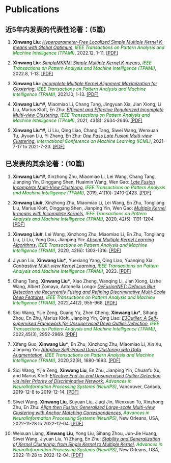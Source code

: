 # Publications


## 近5年内发表的代表性论著：(5篇)
<ol>

  
<p style="margin-top: 8px;"><li> <b>Xinwang Liu</b>: <i><u>Hyperparameter-Free Localized Simple Multiple Kernel K-means with Global Optimum</u></i>, <font color="green"><i>  IEEE Transactions on Pattern Analysis and Machine Intelligence (TPAMI)</i></font>, 2022.12, 1-11. <a href = "https://xinwangliu.github.io/papers/1_1_XinwangLiu_TPAMI22.pdf">[PDF]</a> </li></p>  
  
<p style="margin-top: 8px;"><li> <b>Xinwang Liu</b>: <i><u>SimpleMKKM: Simple Multiple Kernel K-means</u></i>, <font color="green"><i>IEEE Transactions on Pattern Analysis and Machine Intelligence (TPAMI)</i></font>, 2022.8, 1-13. <a href = "https://xinwangliu.github.io/document/SimpleMKKM.pdf">[PDF]</a></li></p> 
  
<p style="margin-top: 8px;"><li> <b>Xinwang Liu</b>: <i><u>Incomplete Multiple Kernel Alignment Maximization for Clustering</u></i>, <font color="green"><i>IEEE Transactions on Pattern Analysis and Machine Intelligence (TPAMI)</i></font>, 2021.10, 1-13. <a href = "https://xinwangliu.github.io/papers/1_3_XinwangLiu_TPAMI21.pdf">[PDF]</a> </li></p>  
  
<p style="margin-top: 8px;"><li> <b>Xinwang Liu*#</b>, Miaomiao Li, Chang Tang, Jingyuan Xia, Jian Xiong, Li Liu, Marius Kloft, En Zhu: <i><u>Efficient and Effective Regularized Incomplete Multi-view Clustering</u></i>, <font color="green"><i>IEEE Transactions on Pattern Analysis and Machine Intelligence (TPAMI)</i></font>, 2021, 43(8): 2634-2646. <a href = "https://xinwangliu.github.io/papers/1_4_XinwangLiu_TPAMI21.pdf">[PDF]</a> </li></p>  

<p style="margin-top: 8px;"><li> <b>Xinwang Liu*#</b>, Li Liu, Qing Liao, Chang Tang, Siwei Wang, Wenxuan Tu, Jiyuan Liu, Yi Zhang, En Zhu: <i><u>One Pass Late Fusion Multi-view Clustering</u></i>, <font color="green"><i>International Conference on Machine Learning (ICML)</i></font>, 2021-7-17 to 2021-7-23. <a href = "https://xinwangliu.github.io/papers/1_5_XinwangLiu_ICML21.pdf">[PDF]</a></li></p>  
</ol>

## 已发表的其余论著：(10篇)
<ol>
  
<p style="margin-top: 8px;"><li> <b>Xinwang Liu*#</b>, Xinzhong Zhu, Miaomiao Li, Lei Wang, Chang Tang, Jianping Yin, Dinggang Shen, Huaimin Wang, Wen Gao: <i><u>Late Fusion Incomplete Multi-View Clustering</u></i>, <font color="green"><i>IEEE Transactions on Pattern Analysis and Machine Intelligence (TPAMI)</i></font>, 2019, 41(10): 2410-2423. <a href = "https://xinwangliu.github.io/papers/2_1_XinwangLiu_TPAMI19.pdf">[PDF]</a>  </li></p>  

<p style="margin-top: 8px;"><li> <b>Xinwang Liu#</b>, Xinzhong Zhu, Miaomiao Li, Lei Wang, En Zhu, Tongliang Liu, Marius Kloft, Dinggang Shen, Jianping Yin, Wen Gao: <i><u>Multiple Kernel k-means with Incomplete Kernels</u></i>, <font color="green"><i>IEEE Transactions on Pattern Analysis and Machine Intelligence (TPAMI)</i></font>, 2020, 42(5): 1191-1204. <a href = "https://xinwangliu.github.io/papers/2_2_XinwangLiu_TPAMI20.pdf">[PDF]</a>  </li></p>  

<p style="margin-top: 8px;"><li> <b>Xinwang Liu#</b>, Lei Wang, Xinzhong Zhu, Miaomiao Li, En Zhu, Tongliang Liu, Li Liu, Yong Dou, Jianping Yin: <i><u>Absent Multiple Kernel Learning Algorithms</u></i>, <font color="green"><i>IEEE Transactions on Pattern Analysis and Machine Intelligence (TPAMI)</i></font>, 2020, 42(6): 1303-1316. <a href = "https://xinwangliu.github.io/papers/2_3_XinwangLiu_TPAMI20.pdf">[PDF]</a>  </li></p> 

<p style="margin-top: 8px;"><li> Jiyuan Liu, <b>Xinwang Liu*</b>, Yuexiang Yang, Qing Liao, Yuanqing Xia: <i><u>Contrastive Multi-view Kernel Learning</u></i>, <font color="green"><i>IEEE Transactions on Pattern Analysis and Machine Intelligence (TPAMI)</i></font>, 2023. <a href = "https://xinwangliu.github.io/papers/2_4_JiyuanLiu_TPAMI23.pdf">[PDF]</a> </li></p>

<p style="margin-top: 8px;"><li> Chang Tang, <b>Xinwang Liu*</b>, Xiao Zheng, Wanqing Li, Jian Xiong, Lizhe Wang, Albert Zomaya, Antonella Longo: <i><u>DeFusionNET: Defocus Blur Detection via Recurrently Fusing and Refining Discriminative Multi-Scale Deep Features</u></i>, <font color="green"><i>IEEE Transactions on Pattern Analysis and Machine Intelligence (TPAMI)</i></font>, 2022,44(2), 955-968. <a href = "https://xinwangliu.github.io/papers/2_5_ChangTang_TPAMI22.pdf">[PDF]</a>  </li></p>

<p style="margin-top: 8px;"><li> Siqi Wang, Yijie Zeng, Guang Yu, Zhen Cheng, <b>Xinwang Liu*</b>, Sihang Zhou, En Zhu, Marius Kloft, Jianping Yin, Qing Liao: <i><u>E3Outlier: A Self-supervised Framework for Unsupervised Deep Outlier Detection</u></i>, <font color="green"><i>IEEE Transactions on Pattern Analysis and Machine Intelligence (TPAMI)</i></font>, 2022,45(3), 2952-2969. <a href = "https://xinwangliu.github.io/papers/2_6_SiqiWang_TPAMI23.pdf">[PDF]</a>  </li></p>

<p style="margin-top: 8px;"><li> Xifeng Guo, <b>Xinwang Liu*</b>, En Zhu, Xinzhong Zhu, Miaomiao Li, Xin Xu, Jianping Yin: <i><u>Adaptive Self-Paced Deep Clustering with Data Augmentation</u></i>, <font color="green"><i>IEEE Transactions on Pattern Analysis and Machine Intelligence (TPAMI)</i></font>, 2020,32(9), 1680-1693. <a href = "https://xinwangliu.github.io/papers/2_7_XifengGuo_TKDE20.pdf">[PDF]</a>  </li></p>    

<p style="margin-top: 8px;"><li> Siqi Wang, Yijie Zeng, <b>Xinwang Liu</b>, En Zhu, Jianping Yin, Chuanfu Xu, and Marius Kloft: <i><u>Effective End-to-end Unsupervised Outlier Detection via Inlier Priority of Discriminative Network</u></i>, <font color="green"><i>Advances in NeuralInformation Processing Systems (NeurIPS)</i></font>, Vancouver, Canada, 2019-12-8 to 2019-12-14. <a href = "https://xinwangliu.github.io/papers/2_8_SiqiWang_NIPS19.pdf">[PDF]</a> </li></p>

<p style="margin-top: 8px;"><li> Siwei Wang, <b>Xinwang Liu</b>, Suyuan Liu, Jiaqi Jin, Wenxuan Tu, Xinzhong Zhu, En Zhu: <i><u>Align then Fusion: Generalized Large-scale Multi-view Clustering with Anchor Matching Correspondences</u></i>, <font color="green"><i>Advances in NeuralInformation Processing Systems (NeurIPS)</i></font>, New Orleans, USA, 2022-11-28 to 2022-12-04. <a href = "https://xinwangliu.github.io/papers/2_9_SiweiWang_NIPS22.pdf">[PDF]</a> </li></p>

<p style="margin-top: 8px;"><li> Weixuan Liang, <b>Xinwang Liu</b>, Yong Liu, Sihang Zhou, Jun-Jie Huang, Siwei Wang, Jiyuan Liu, Yi Zhang, En Zhu: <i><u>Stability and Generalization of Kernel Clustering: from Single Kernel to Multiple Kernel</u></i>, <font color="green"><i>Advances in NeuralInformation Processing Systems (NeurIPS)</i></font>, New Orleans, USA, 2022-11-28 to 2022-12-04. <a href = "https://xinwangliu.github.io/papers/2_10_WeixuanLiang_NIPS22.pdf">[PDF]</a> </li></p>
</ol>
